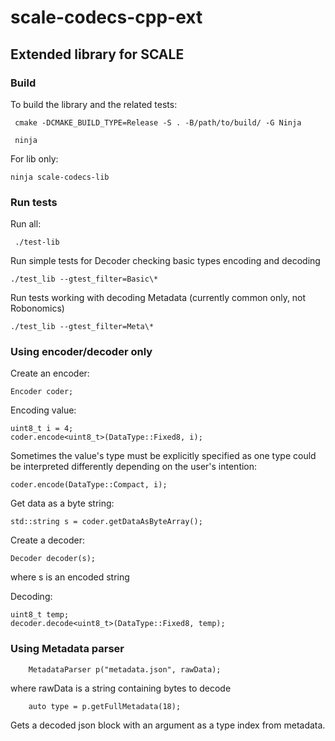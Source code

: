 # scale-codecs-cpp-ext

## Extended library for SCALE

### Build

To build the library and the related tests:

```
 cmake -DCMAKE_BUILD_TYPE=Release -S . -B/path/to/build/ -G Ninja 

 ninja
 ```

 For lib only:

 ```
 ninja scale-codecs-lib
 ```

 ### Run tests

 Run all:

```
 ./test-lib
```

Run simple tests for Decoder checking basic types encoding and decoding

```
./test_lib --gtest_filter=Basic\*
```

Run tests working with decoding Metadata (currently common only, not Robonomics)

```
./test_lib --gtest_filter=Meta\*
```

### Using encoder/decoder only

Create an encoder:

```
Encoder coder;
```

Encoding value:

```
uint8_t i = 4;
coder.encode<uint8_t>(DataType::Fixed8, i);
```

Sometimes the value's type must be explicitly specified as one type could be interpreted differently depending on the user's intention:

```
coder.encode(DataType::Compact, i);
```

Get data as a byte string:

```
std::string s = coder.getDataAsByteArray();
```

Create a decoder:

```
Decoder decoder(s);
```
where s is an encoded string

Decoding:

```
uint8_t temp;
decoder.decode<uint8_t>(DataType::Fixed8, temp);
```


### Using Metadata parser

```
    MetadataParser p("metadata.json", rawData);
```

where rawData is a string containing bytes to decode

```
    auto type = p.getFullMetadata(18);
```

Gets a decoded json block with an argument as a type index from metadata.